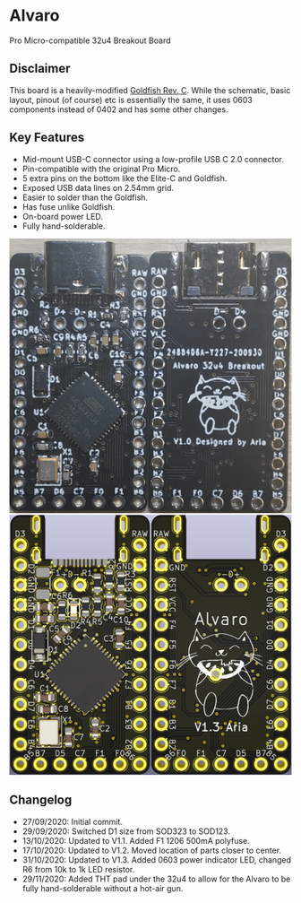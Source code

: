 # Alvaro
 Pro Micro-compatible 32u4 Breakout Board

## Disclaimer
This board is a heavily-modified [Goldfish Rev. C](https://github.com/staticintlucas/Goldfish). While the schematic, basic layout, pinout (of course) etc is essentially the same, it uses 0603 components instead of 0402 and has some other changes.

## Key Features
* Mid-mount USB-C connector using a low-profile USB C 2.0 connector.
* Pin-compatible with the original Pro Micro.
* 5 extra pins on the bottom like the Elite-C and Goldfish.
* Exposed USB data lines on 2.54mm grid.
* Easier to solder than the Goldfish.
* Has fuse unlike Goldfish.
* On-board power LED.
* Fully hand-solderable.

![Alvaro Photo](Images/Photo.jpg)
![Alvaro Render](Images/Render.png)

## Changelog
* 27/09/2020: Initial commit.
* 29/09/2020: Switched D1 size from SOD323 to SOD123.
* 13/10/2020: Updated to V1.1. Added F1 1206 500mA polyfuse.
* 17/10/2020: Updated to V1.2. Moved location of parts closer to center.
* 31/10/2020: Updated to V1.3. Added 0603 power indicator LED, changed R6 from 10k to 1k LED resistor.
* 29/11/2020: Added THT pad under the 32u4 to allow for the Alvaro to be fully hand-solderable without a hot-air gun.
